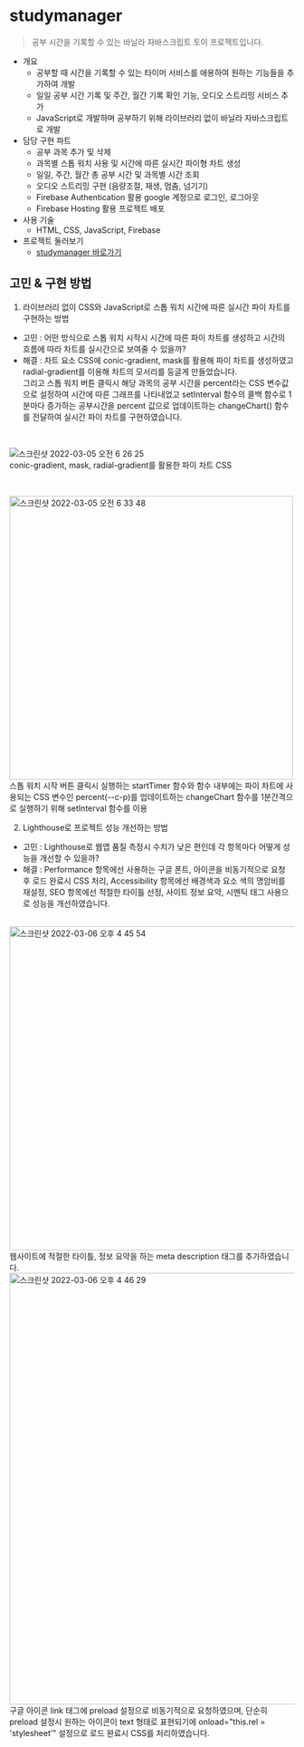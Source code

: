 # studymanager
> 공부 시간을 기록할 수 있는 바닐라 자바스크립트 토이 프로젝트입니다.
  
- 개요
  - 공부할 때 시간을 기록할 수 있는 타이머 서비스를 애용하여 원하는 기능들을 추가하여 개발
  - 일일 공부 시간 기록 및 주간, 월간 기록 확인 기능, 오디오 스트리밍 서비스 추가
  - JavaScript로 개발하며 공부하기 위해 라이브러리 없이 바닐라 자바스크립트로 개발
- 담당 구현 파트
  - 공부 과목 추가 및 삭제
  - 과목별 스톱 워치 사용 및 시간에 따른 실시간 파이형 차트 생성
  - 일일, 주간, 월간 총 공부 시간 및 과목별 시간 조회
  - 오디오 스트리밍 구현 (음량조절, 재생, 멈춤, 넘기기)
  - Firebase Authentication 활용 google 계정으로 로그인, 로그아웃 
  - Firebase Hosting 활용 프로젝트 배포
- 사용 기술
  - HTML, CSS, JavaScript, Firebase
- 프로젝트 둘러보기
  - [studymanager 바로가기](https://studymanager-jy.web.app/)

## 고민 & 구현 방법
1. 라이브러리 없이 CSS와 JavaScript로 스톱 워치 시간에 따른 실시간 파이 차트를 구현하는 방법
  - 고민 : 어떤 방식으로 스톱 워치 시작시 시간에 따른 파이 차트를 생성하고 시간의 흐름에 따라 차트를 실시간으로 보여줄 수 있을까?
  - 해결 : 차트 요소 CSS에 conic-gradient, mask를 활용해 파이 차트를 생성하였고 radial-gradient를 이용해 차트의 모서리를 둥글게 만들었습니다. <br/>그리고 스톱 워치 버튼 클릭시 해당 과목의 공부 시간을 percent라는 CSS 변수값으로 설정하여 시간에 따른 그래프를 나타내었고 setInterval 함수의 콜백 함수로 1분마다 증가하는 공부시간을 percent 값으로 업데이트하는 changeChart() 함수를 전달하여 실시간 파이 차트를 구현하였습니다.  

<br/>

![스크린샷 2022-03-05 오전 6 26 25](https://user-images.githubusercontent.com/77538818/156843907-c4965142-773b-4154-a009-8b6b75721933.png)   
 conic-gradient, mask, radial-gradient를 활용한 파이 차트 CSS   
 
 <br/>
 
<img width="501" alt="스크린샷 2022-03-05 오전 6 33 48" src="https://user-images.githubusercontent.com/77538818/156845135-d263444b-1f27-4e92-a18c-ed57d8d6f27a.png"> <br/>        스톱 워치 시작 버튼 클릭시 실행하는 startTimer 함수와 함수 내부에는 파이 차트에 사용되는 CSS 변수인 percent(--c-p)를 업데이트하는 changeChart 함수를 1분간격으로 실행하기 위해 setInterval 함수를 이용 

2. Lighthouse로 프로젝트 성능 개선하는 방법
  - 고민 : Lighthouse로 웹앱 품질 측정시 수치가 낮은 편인데 각 항목마다 어떻게 성능을 개선할 수 있을까?
  - 해결 : Performance 항목에선 사용하는 구글 폰트, 아이콘을 비동기적으로 요청 후 로드 완료시 CSS 처리, Accessibility 항목에선 배경색과 요소 색의 명암비를 재설정, SEO 항목에선 적절한 타이틀 선정, 사이트 정보 요약, 시멘틱 태그 사용으로 성능을 개선하였습니다.

<br/>

<img width="572" alt="스크린샷 2022-03-06 오후 4 45 54" src="https://user-images.githubusercontent.com/77538818/156914067-6280b6f0-c752-40cc-a196-00228bce0b91.png">    
웹사이트에 적절한 타이틀, 정보 요약을 하는 meta description 태그를 추가하였습니다.  

<br/>

<img width="762" alt="스크린샷 2022-03-06 오후 4 46 29" src="https://user-images.githubusercontent.com/77538818/156914073-5b0c5829-fae6-4e89-a713-ee65c730ca33.png">   
구글 아이콘 link 태그에 preload 설정으로 비동기적으로 요청하였으며, 단순히 preload 설정시 원하는 아이콘이 text 형태로 표현되기에 onload="this.rel = 'stylesheet’" 설정으로 로드 완료시 CSS를 처리하였습니다.
